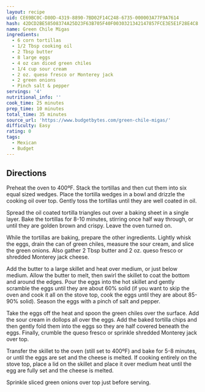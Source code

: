 ```yaml
---
layout: recipe
uid: CE69BC0C-D80D-4319-8890-7BD02F14C248-6735-000003A77F9A7614
hash: 42DCD2BE58508374A25D23F63B705F40F0030321342147857FCE3E5E1F28E4C8
name: Green Chile Migas
ingredients:
  - 6 corn tortillas
  - 1/2 Tbsp cooking oil
  - 2 Tbsp butter
  - 8 large eggs
  - 4 oz can diced green chiles
  - 1/4 cup sour cream
  - 2 oz. queso fresco or Monterey jack
  - 2 green onions
  - Pinch salt & pepper
servings: '4'
nutritional_info: ''
cook_time: 25 minutes
prep_time: 10 minutes
total_time: 35 minutes
source_url: 'https://www.budgetbytes.com/green-chile-migas/'
difficulty: Easy
rating: 0
tags:
  - Mexican
  - Budget
---
```


## Directions

Preheat the oven to 400ºF. Stack the tortillas and then cut them into six equal sized wedges. Place the tortilla wedges in a bowl and drizzle the cooking oil over top. Gently toss the tortillas until they are well coated in oil.

Spread the oil coated tortilla triangles out over a baking sheet in a single layer. Bake the tortillas for 8-10 minutes, stirring once half way through, or until they are golden brown and crispy. Leave the oven turned on.

While the tortillas are baking, prepare the other ingredients. Lightly whisk the eggs, drain the can of green chiles, measure the sour cream, and slice the green onions. Also gather 2 Tbsp butter and 2 oz. queso fresco or shredded Monterey jack cheese.

Add the butter to a large skillet and heat over medium, or just below medium. Allow the butter to melt, then swirl the skillet to coat the bottom and around the edges. Pour the eggs into the hot skillet and gently scramble the eggs until they are about 60% solid (if you want to skip the oven and cook it all on the stove top, cook the eggs until they are about 85-90% solid). Season the eggs with a pinch of salt and pepper.

Take the eggs off the heat and spoon the green chiles over the surface. Add the sour cream in dollops all over the eggs. Add the baked tortilla chips and then gently fold them into the eggs so they are half covered beneath the eggs. Finally, crumble the queso fresco or sprinkle shredded Monterey jack over top.

Transfer the skillet to the oven (still set to 400ºF) and bake for 5-8 minutes, or until the eggs are set and the cheese is melted. If cooking entirely on the stove top, place a lid on the skillet and place it over medium heat until the egg are fully set and the cheese is melted.

Sprinkle sliced green onions over top just before serving.

